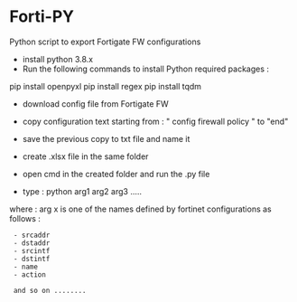 # Forti-PY
Python script to export Fortigate FW configurations 


- install python 3.8.x
- Run the following commands to install Python required packages : 

pip install openpyxl 
pip install regex
pip install tqdm



- download config file from Fortigate FW 
- copy configuration text starting from : " config firewall policy " to "end" 
- save the previous copy to txt file and name it 
- create .xlsx file in the same folder 

- open cmd in the created folder and run the .py file 
- type : python arg1 arg2 arg3 ..... 

where : 
arg x is one of the names defined by fortinet configurations as follows :
 
     - srcaddr
     - dstaddr
     - srcintf
     - dstintf
     - name
     - action 
     
     and so on ........ 
